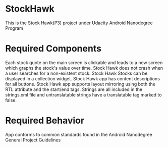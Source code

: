 # StockHawk
This is the Stock Hawk(P3) project under Udacity Android Nanodegree Program

# Required Components
Each stock quote on the main screen is clickable and leads to a new screen which graphs the stock's value over time.
Stock Hawk does not crash when a user searches for a non-existent stock.
Stock Hawk Stocks can be displayed in a collection widget.
Stock Hawk app has content descriptions for all buttons.
Stock Hawk app supports layout mirroring using both the RTL attribute and the start/end tags.
Strings are all included in the strings.xml file and untranslatable strings have a translatable tag marked to false.

# Required Behavior
App conforms to common standards found in the Android Nanodegree General Project Guidelines
